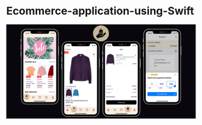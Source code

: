 # Ecommerce-application-using-Swift

![image alt](https://github.com/GirdharGopal21/Ecommerce-application-using-Swift/blob/8e5b127cf7dbaae0561b5214a03b84c04a7a0b83/eCommerce.png)
